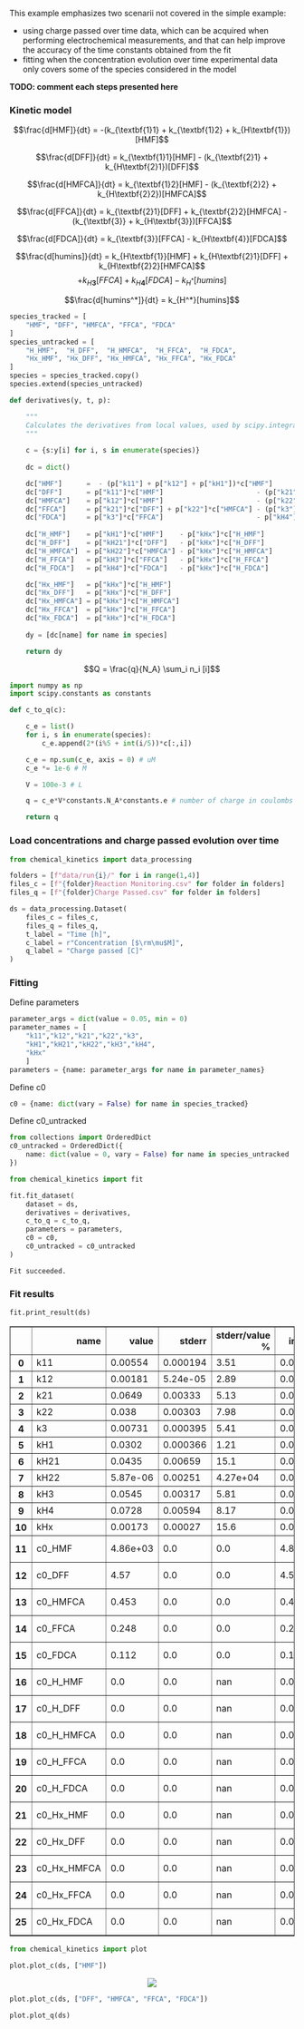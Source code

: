 This example emphasizes two scenarii not covered in the simple example:
- using charge passed over time data, which can be acquired when performing electrochemical measurements, and that can help improve the accuracy of the time constants obtained from the fit
- fitting when the concentration evolution over time experimental data only covers some of the species considered in the model

**TODO: comment each steps presented here**

### Kinetic model

$$\frac{d[HMF]}{dt} = -(k_{\textbf{1}1} + k_{\textbf{1}2} + k_{H\textbf{1}})[HMF]$$

$$\frac{d[DFF]}{dt} = k_{\textbf{1}1}[HMF] - (k_{\textbf{2}1} + k_{H\textbf{2}1})[DFF]$$

$$\frac{d[HMFCA]}{dt} = k_{\textbf{1}2}[HMF] - (k_{\textbf{2}2} + k_{H\textbf{2}2})[HMFCA]$$

$$\frac{d[FFCA]}{dt} = k_{\textbf{2}1}[DFF] + k_{\textbf{2}2}[HMFCA] - (k_{\textbf{3}} + k_{H\textbf{3}})[FFCA]$$

$$\frac{d[FDCA]}{dt} = k_{\textbf{3}}[FFCA] - k_{H\textbf{4}}[FDCA]$$

$$\frac{d[humins]}{dt} = k_{H\textbf{1}}[HMF] + k_{H\textbf{2}1}[DFF] + k_{H\textbf{2}2}[HMFCA]$$
$$+ k_{H\textbf{3}}[FFCA] + k_{H\textbf{4}}[FDCA] - k_{H^*}[humins]$$

$$\frac{d[humins^*]}{dt} = k_{H^*}[humins]$$


```python
species_tracked = [
    "HMF", "DFF", "HMFCA", "FFCA", "FDCA"
]
species_untracked = [
    "H_HMF",  "H_DFF",  "H_HMFCA",  "H_FFCA",  "H_FDCA",
    "Hx_HMF", "Hx_DFF", "Hx_HMFCA", "Hx_FFCA", "Hx_FDCA"
]
species = species_tracked.copy()
species.extend(species_untracked)
```


```python
def derivatives(y, t, p):

    """
    Calculates the derivatives from local values, used by scipy.integrate.solve_ivp
    """
    
    c = {s:y[i] for i, s in enumerate(species)}
    
    dc = dict()

    dc["HMF"]      =  - (p["k11"] + p["k12"] + p["kH1"])*c["HMF"]
    dc["DFF"]      = p["k11"]*c["HMF"]                       - (p["k21"] + p["kH21"])*c["DFF"]
    dc["HMFCA"]    = p["k12"]*c["HMF"]                       - (p["k22"] + p["kH22"])*c["HMFCA"]
    dc["FFCA"]     = p["k21"]*c["DFF"] + p["k22"]*c["HMFCA"] - (p["k3"] + p["kH3"])*c["FFCA"]
    dc["FDCA"]     = p["k3"]*c["FFCA"]                       - p["kH4"]*c["FDCA"]
    
    dc["H_HMF"]    = p["kH1"]*c["HMF"]    - p["kHx"]*c["H_HMF"]
    dc["H_DFF"]    = p["kH21"]*c["DFF"]   - p["kHx"]*c["H_DFF"]
    dc["H_HMFCA"]  = p["kH22"]*c["HMFCA"] - p["kHx"]*c["H_HMFCA"]
    dc["H_FFCA"]   = p["kH3"]*c["FFCA"]   - p["kHx"]*c["H_FFCA"]
    dc["H_FDCA"]   = p["kH4"]*c["FDCA"]   - p["kHx"]*c["H_FDCA"]

    dc["Hx_HMF"]   = p["kHx"]*c["H_HMF"]
    dc["Hx_DFF"]   = p["kHx"]*c["H_DFF"]
    dc["Hx_HMFCA"] = p["kHx"]*c["H_HMFCA"]
    dc["Hx_FFCA"]  = p["kHx"]*c["H_FFCA"]
    dc["Hx_FDCA"]  = p["kHx"]*c["H_FDCA"]
    
    dy = [dc[name] for name in species]

    return dy
```

$$Q = \frac{q}{N_A} \sum_i n_i [i]$$


```python
import numpy as np
import scipy.constants as constants

def c_to_q(c):

    c_e = list()
    for i, s in enumerate(species):
        c_e.append(2*(i%5 + int(i/5))*c[:,i])

    c_e = np.sum(c_e, axis = 0) # uM
    c_e *= 1e-6 # M

    V = 100e-3 # L

    q = c_e*V*constants.N_A*constants.e # number of charge in coulombs

    return q
```

### Load concentrations and charge passed evolution over time


```python
from chemical_kinetics import data_processing

folders = [f"data/run{i}/" for i in range(1,4)]
files_c = [f"{folder}Reaction Monitoring.csv" for folder in folders]
files_q = [f"{folder}Charge Passed.csv" for folder in folders]

ds = data_processing.Dataset(
    files_c = files_c,
    files_q = files_q,
    t_label = "Time [h]",
    c_label = r"Concentration [$\rm\mu$M]",
    q_label = "Charge passed [C]"
)
```

### Fitting

Define parameters


```python
parameter_args = dict(value = 0.05, min = 0)
parameter_names = [
    "k11","k12","k21","k22","k3",
    "kH1","kH21","kH22","kH3","kH4",
    "kHx"
    ]
parameters = {name: parameter_args for name in parameter_names}
```

Define c0


```python
c0 = {name: dict(vary = False) for name in species_tracked}
```

Define c0_untracked


```python
from collections import OrderedDict
c0_untracked = OrderedDict({
    name: dict(value = 0, vary = False) for name in species_untracked
})
```


```python
from chemical_kinetics import fit

fit.fit_dataset(
    dataset = ds,
    derivatives = derivatives,
    c_to_q = c_to_q,
    parameters = parameters,
    c0 = c0,
    c0_untracked = c0_untracked
)
```

    Fit succeeded.


### Fit results


```python
fit.print_result(ds)
```


<div>
<style scoped>
    .dataframe tbody tr th:only-of-type {
        vertical-align: middle;
    }

    .dataframe tbody tr th {
        vertical-align: top;
    }

    .dataframe thead th {
        text-align: right;
    }
</style>
<table border="1" class="dataframe">
  <thead>
    <tr style="text-align: right;">
      <th></th>
      <th>name</th>
      <th>value</th>
      <th>stderr</th>
      <th>stderr/value %</th>
      <th>init. val.</th>
      <th>vary</th>
      <th>min</th>
      <th>max</th>
    </tr>
  </thead>
  <tbody>
    <tr>
      <th>0</th>
      <td>k11</td>
      <td>0.00554</td>
      <td>0.000194</td>
      <td>3.51</td>
      <td>0.05</td>
      <td>True</td>
      <td>0.0</td>
      <td>inf</td>
    </tr>
    <tr>
      <th>1</th>
      <td>k12</td>
      <td>0.00181</td>
      <td>5.24e-05</td>
      <td>2.89</td>
      <td>0.05</td>
      <td>True</td>
      <td>0.0</td>
      <td>inf</td>
    </tr>
    <tr>
      <th>2</th>
      <td>k21</td>
      <td>0.0649</td>
      <td>0.00333</td>
      <td>5.13</td>
      <td>0.05</td>
      <td>True</td>
      <td>0.0</td>
      <td>inf</td>
    </tr>
    <tr>
      <th>3</th>
      <td>k22</td>
      <td>0.038</td>
      <td>0.00303</td>
      <td>7.98</td>
      <td>0.05</td>
      <td>True</td>
      <td>0.0</td>
      <td>inf</td>
    </tr>
    <tr>
      <th>4</th>
      <td>k3</td>
      <td>0.00731</td>
      <td>0.000395</td>
      <td>5.41</td>
      <td>0.05</td>
      <td>True</td>
      <td>0.0</td>
      <td>inf</td>
    </tr>
    <tr>
      <th>5</th>
      <td>kH1</td>
      <td>0.0302</td>
      <td>0.000366</td>
      <td>1.21</td>
      <td>0.05</td>
      <td>True</td>
      <td>0.0</td>
      <td>inf</td>
    </tr>
    <tr>
      <th>6</th>
      <td>kH21</td>
      <td>0.0435</td>
      <td>0.00659</td>
      <td>15.1</td>
      <td>0.05</td>
      <td>True</td>
      <td>0.0</td>
      <td>inf</td>
    </tr>
    <tr>
      <th>7</th>
      <td>kH22</td>
      <td>5.87e-06</td>
      <td>0.00251</td>
      <td>4.27e+04</td>
      <td>0.05</td>
      <td>True</td>
      <td>0.0</td>
      <td>inf</td>
    </tr>
    <tr>
      <th>8</th>
      <td>kH3</td>
      <td>0.0545</td>
      <td>0.00317</td>
      <td>5.81</td>
      <td>0.05</td>
      <td>True</td>
      <td>0.0</td>
      <td>inf</td>
    </tr>
    <tr>
      <th>9</th>
      <td>kH4</td>
      <td>0.0728</td>
      <td>0.00594</td>
      <td>8.17</td>
      <td>0.05</td>
      <td>True</td>
      <td>0.0</td>
      <td>inf</td>
    </tr>
    <tr>
      <th>10</th>
      <td>kHx</td>
      <td>0.00173</td>
      <td>0.00027</td>
      <td>15.6</td>
      <td>0.05</td>
      <td>True</td>
      <td>0.0</td>
      <td>inf</td>
    </tr>
    <tr>
      <th>11</th>
      <td>c0_HMF</td>
      <td>4.86e+03</td>
      <td>0.0</td>
      <td>0.0</td>
      <td>4.86e+03</td>
      <td>False</td>
      <td>-inf</td>
      <td>inf</td>
    </tr>
    <tr>
      <th>12</th>
      <td>c0_DFF</td>
      <td>4.57</td>
      <td>0.0</td>
      <td>0.0</td>
      <td>4.57</td>
      <td>False</td>
      <td>-inf</td>
      <td>inf</td>
    </tr>
    <tr>
      <th>13</th>
      <td>c0_HMFCA</td>
      <td>0.453</td>
      <td>0.0</td>
      <td>0.0</td>
      <td>0.453</td>
      <td>False</td>
      <td>-inf</td>
      <td>inf</td>
    </tr>
    <tr>
      <th>14</th>
      <td>c0_FFCA</td>
      <td>0.248</td>
      <td>0.0</td>
      <td>0.0</td>
      <td>0.248</td>
      <td>False</td>
      <td>-inf</td>
      <td>inf</td>
    </tr>
    <tr>
      <th>15</th>
      <td>c0_FDCA</td>
      <td>0.112</td>
      <td>0.0</td>
      <td>0.0</td>
      <td>0.112</td>
      <td>False</td>
      <td>-inf</td>
      <td>inf</td>
    </tr>
    <tr>
      <th>16</th>
      <td>c0_H_HMF</td>
      <td>0.0</td>
      <td>0.0</td>
      <td>nan</td>
      <td>0.0</td>
      <td>False</td>
      <td>-inf</td>
      <td>inf</td>
    </tr>
    <tr>
      <th>17</th>
      <td>c0_H_DFF</td>
      <td>0.0</td>
      <td>0.0</td>
      <td>nan</td>
      <td>0.0</td>
      <td>False</td>
      <td>-inf</td>
      <td>inf</td>
    </tr>
    <tr>
      <th>18</th>
      <td>c0_H_HMFCA</td>
      <td>0.0</td>
      <td>0.0</td>
      <td>nan</td>
      <td>0.0</td>
      <td>False</td>
      <td>-inf</td>
      <td>inf</td>
    </tr>
    <tr>
      <th>19</th>
      <td>c0_H_FFCA</td>
      <td>0.0</td>
      <td>0.0</td>
      <td>nan</td>
      <td>0.0</td>
      <td>False</td>
      <td>-inf</td>
      <td>inf</td>
    </tr>
    <tr>
      <th>20</th>
      <td>c0_H_FDCA</td>
      <td>0.0</td>
      <td>0.0</td>
      <td>nan</td>
      <td>0.0</td>
      <td>False</td>
      <td>-inf</td>
      <td>inf</td>
    </tr>
    <tr>
      <th>21</th>
      <td>c0_Hx_HMF</td>
      <td>0.0</td>
      <td>0.0</td>
      <td>nan</td>
      <td>0.0</td>
      <td>False</td>
      <td>-inf</td>
      <td>inf</td>
    </tr>
    <tr>
      <th>22</th>
      <td>c0_Hx_DFF</td>
      <td>0.0</td>
      <td>0.0</td>
      <td>nan</td>
      <td>0.0</td>
      <td>False</td>
      <td>-inf</td>
      <td>inf</td>
    </tr>
    <tr>
      <th>23</th>
      <td>c0_Hx_HMFCA</td>
      <td>0.0</td>
      <td>0.0</td>
      <td>nan</td>
      <td>0.0</td>
      <td>False</td>
      <td>-inf</td>
      <td>inf</td>
    </tr>
    <tr>
      <th>24</th>
      <td>c0_Hx_FFCA</td>
      <td>0.0</td>
      <td>0.0</td>
      <td>nan</td>
      <td>0.0</td>
      <td>False</td>
      <td>-inf</td>
      <td>inf</td>
    </tr>
    <tr>
      <th>25</th>
      <td>c0_Hx_FDCA</td>
      <td>0.0</td>
      <td>0.0</td>
      <td>nan</td>
      <td>0.0</td>
      <td>False</td>
      <td>-inf</td>
      <td>inf</td>
    </tr>
  </tbody>
</table>
</div>



```python
from chemical_kinetics import plot

plot.plot_c(ds, ["HMF"])
```


<p align='center'><img src = HMF_oxidation_WO3_files/HMF_oxidation_WO3_19_0.svg
></p>


```python
plot.plot_c(ds, ["DFF", "HMFCA", "FFCA", "FDCA"])
```


```python
plot.plot_q(ds)
```
